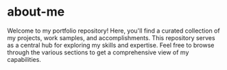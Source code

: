 # about-me
Welcome to my portfolio repository! Here, you'll find a curated collection of my projects, work samples, and accomplishments. This repository serves as a central hub for exploring my skills and expertise. Feel free to browse through the various sections to get a comprehensive view of my capabilities.
